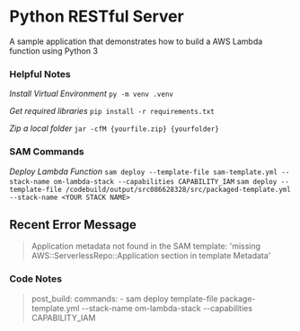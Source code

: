 # Python RESTful Server
A sample application that demonstrates how to build a AWS Lambda function using Python 3

### Helpful Notes
*Install Virtual Environment*
`py -m venv .venv`

*Get required libraries*
`pip install -r requirements.txt`

*Zip a local folder*
`jar -cfM {yourfile.zip} {yourfolder}`

### SAM Commands
*Deploy Lambda Function*
`sam deploy --template-file sam-template.yml --stack-name om-lambda-stack --capabilities CAPABILITY_IAM`
`sam deploy --template-file /codebuild/output/src086628328/src/packaged-template.yml --stack-name <YOUR STACK NAME>`

## Recent Error Message
> Application metadata not found in the SAM template: 'missing AWS::ServerlessRepo::Application section in template Metadata'

### Code Notes
> post_build:
>    commands:
>      - sam deploy template-file package-template.yml --stack-name om-lambda-stack --capabilities CAPABILITY_IAM
